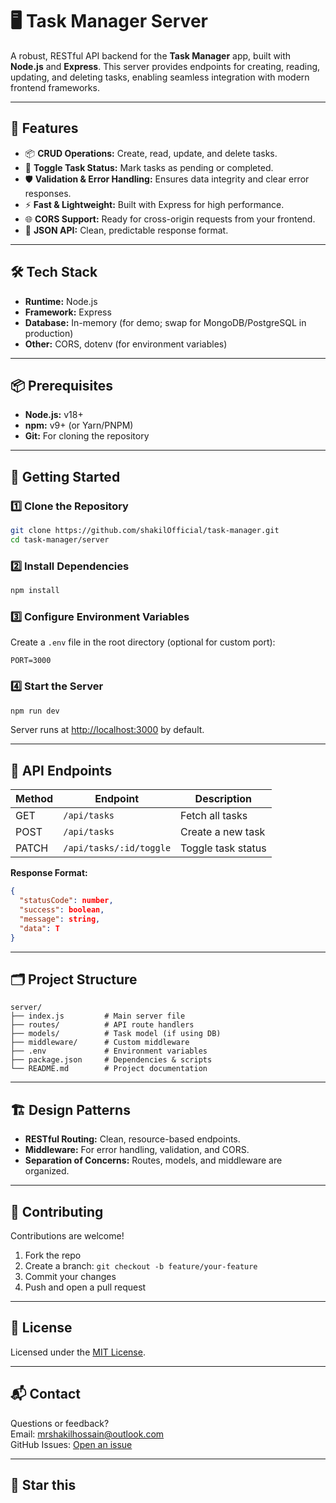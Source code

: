 # 🖥️ Task Manager Server

A robust, RESTful API backend for the **Task Manager** app, built with **Node.js** and **Express**. This server provides endpoints for creating, reading, updating, and deleting tasks, enabling seamless integration with modern frontend frameworks.

---

## 🚀 Features

- 📦 **CRUD Operations:** Create, read, update, and delete tasks.
- 🔄 **Toggle Task Status:** Mark tasks as pending or completed.
- 🛡️ **Validation & Error Handling:** Ensures data integrity and clear error responses.
- ⚡ **Fast & Lightweight:** Built with Express for high performance.
- 🌐 **CORS Support:** Ready for cross-origin requests from your frontend.
- 📝 **JSON API:** Clean, predictable response format.

---

## 🛠️ Tech Stack

- **Runtime:** Node.js
- **Framework:** Express
- **Database:** In-memory (for demo; swap for MongoDB/PostgreSQL in production)
- **Other:** CORS, dotenv (for environment variables)

---

## 📦 Prerequisites

- **Node.js:** v18+
- **npm:** v9+ (or Yarn/PNPM)
- **Git:** For cloning the repository

---

## 🚀 Getting Started

### 1️⃣ Clone the Repository

```sh
git clone https://github.com/shakilOfficial/task-manager.git
cd task-manager/server
```

### 2️⃣ Install Dependencies

```sh
npm install
```

### 3️⃣ Configure Environment Variables

Create a `.env` file in the root directory (optional for custom port):

```env
PORT=3000
```

### 4️⃣ Start the Server

```sh
npm run dev
```

Server runs at [http://localhost:3000](http://localhost:3000) by default.

---

## 🔗 API Endpoints

| Method | Endpoint                | Description        |
| ------ | ----------------------- | ------------------ |
| GET    | `/api/tasks`            | Fetch all tasks    |
| POST   | `/api/tasks`            | Create a new task  |
| PATCH  | `/api/tasks/:id/toggle` | Toggle task status |

**Response Format:**

```json
{
  "statusCode": number,
  "success": boolean,
  "message": string,
  "data": T
}
```

---

## 🗂️ Project Structure

```
server/
├── index.js         # Main server file
├── routes/          # API route handlers
├── models/          # Task model (if using DB)
├── middleware/      # Custom middleware
├── .env             # Environment variables
├── package.json     # Dependencies & scripts
└── README.md        # Project documentation
```

---

## 🏗️ Design Patterns

- **RESTful Routing:** Clean, resource-based endpoints.
- **Middleware:** For error handling, validation, and CORS.
- **Separation of Concerns:** Routes, models, and middleware are organized.

---

## 🤝 Contributing

Contributions are welcome!

1. Fork the repo
2. Create a branch: `git checkout -b feature/your-feature`
3. Commit your changes
4. Push and open a pull request

---

## 📄 License

Licensed under the [MIT License](LICENSE).

---

## 📬 Contact

Questions or feedback?  
Email: [mrshakilhossain@outlook.com](mailto:mrshakilhossain@outlook.com)  
GitHub Issues: [Open an issue](https://github.com/shakilOfficial/tasks-manager-app/issues)

---

## 🌟 Star this
